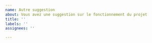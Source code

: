 ```yaml
---
name: Autre suggestion
about: Vous avez une suggestion sur le fonctionnement du projet
title: ''
labels: ''
assignees: ''

---
```



